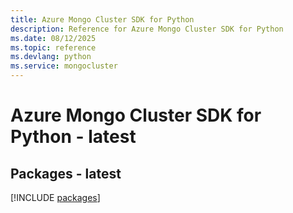```yaml
---
title: Azure Mongo Cluster SDK for Python
description: Reference for Azure Mongo Cluster SDK for Python
ms.date: 08/12/2025
ms.topic: reference
ms.devlang: python
ms.service: mongocluster
---
```

# Azure Mongo Cluster SDK for Python - latest
## Packages - latest
[!INCLUDE [packages](mongo-cluster-index.md)]
